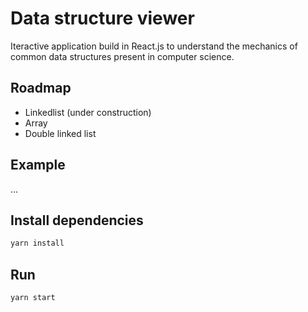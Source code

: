 # Data structure viewer

Iteractive application build in React.js to understand the mechanics of common data structures present in computer science.

## Roadmap
* Linkedlist (under construction)
* Array
* Double linked list

## Example
...


## Install dependencies
```sh
yarn install
```

## Run
```sh
yarn start
```